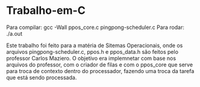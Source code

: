 # Trabalho-em-C

Para compilar: gcc -Wall ppos_core.c pingpong-scheduler.c
Para rodar: ./a.out

Este trabalho foi feito para a matéria de Sitemas Operacionais, onde os arquivos pingpong-scheduler.c, ppos.h e ppos_data.h são feitos pelo professor Carlos Maziero. O objetivo era implemnetar com base nos arquivos do professor, com o criador de filas e com o ppos_core que serve para troca de contexto dentro do processador, fazendo uma troca da tarefa que está sendo processada.
